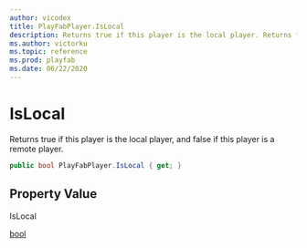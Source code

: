 ```yaml
---
author: vicodex
title: PlayFabPlayer.IsLocal
description: Returns true if this player is the local player. Returns false if it is a remote player.
ms.author: victorku
ms.topic: reference
ms.prod: playfab
ms.date: 06/22/2020
---
```


# IsLocal

Returns true if this player is the local player, and false if this player is a remote player.

```csharp
public bool PlayFabPlayer.IsLocal { get; }
```

## Property Value

IsLocal

[bool]()
